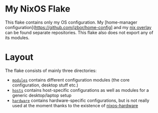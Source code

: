 # My NixOS Flake
This flake contains only my OS configuration.
My [home-manager configuration](https://github.com/jzbor/home-config] and my [nix overlay](https://github.com/jzbor/nix-overlay) can be found separate repositories.
This flake also does not export any of its modules.

# Layout
The flake consists of mainly three directories:
* [`modules`](./modules) contains different configuration modules (the core configuration, desktop stuff etc.)
* [`hosts`](./hosts) contains host-specific configurations as well as modules for a generic desktop/laptop setup
* [`hardware`](./hardware) contains hardware-specific configurations, but is not really used at the moment thanks to the existence of [nixos-hardware](https://github.com/NixOS/nixos-hardware)
